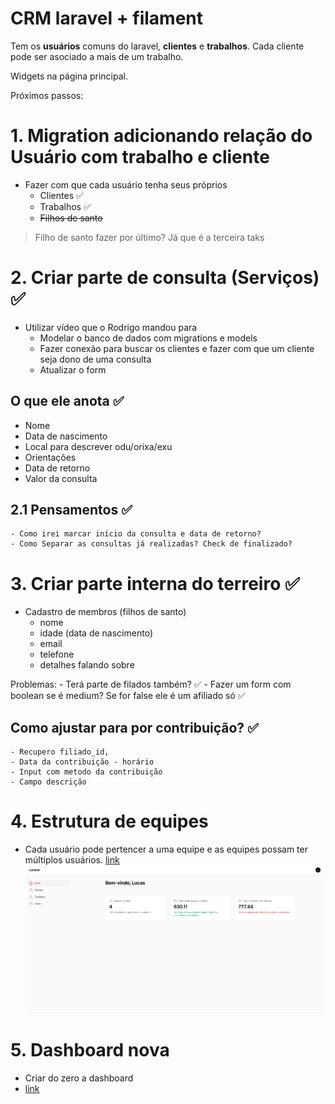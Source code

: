 # CRM laravel + filament

Tem os **usuários** comuns do laravel, **clientes** e **trabalhos**. Cada cliente pode ser asociado a mais de um trabalho.

Widgets na página principal.

Próximos passos:

# 1. Migration adicionando relação do Usuário com trabalho e cliente
- Fazer com que cada usuário tenha seus próprios
    - Clientes ✅
    - Trabalhos ✅
    - ~~Filhos de santo~~
> Filho de santo fazer por último? Já que é a terceira taks

# 2. Criar parte de consulta (Serviços) ✅
- Utilizar vídeo que o Rodrigo mandou para
    - Modelar o banco de dados com migrations e models
    - Fazer conexão para buscar os clientes e fazer com que um cliente seja dono de uma consulta
    - Atualizar o form

## O que ele anota ✅
- Nome
- Data de nascimento
- Local para descrever odu/orixa/exu
- Orientações
- Data de retorno
- Valor da consulta 


## 2.1 Pensamentos ✅
    - Como irei marcar início da consulta e data de retorno? 
    - Como Separar as consultas já realizadas? Check de finalizado?


# 3. Criar parte interna do terreiro ✅
- Cadastro de membros (filhos de santo)
    - nome
    - idade (data de nascimento)
    - email
    - telefone
    - detalhes falando sobre

Problemas: 
    - Terá parte de filados também? ✅
    - Fazer um form com boolean se é medium? Se for false ele é um afiliado só  ✅

## Como ajustar para por contribuição? ✅
    - Recupero filiado_id, 
    - Data da contribuição - horário
    - Input com metodo da contribuição
    - Campo descrição
        


# 4. Estrutura de equipes
- Cada usuário pode pertencer a uma equipe e as equipes possam ter múltiplos usuários.
[link](https://chatgpt.com/c/672e406b-e854-8013-82d4-bef871f2c6a9)
![img.png](img.png)

# 5. Dashboard nova
 - Criar do zero a dashboard
 - [link](https://chatgpt.com/c/67314de1-d7f8-8013-bce2-6426c89b705e)
